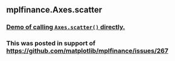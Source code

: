 ## mplfinance.Axes.scatter
### [Demo of calling `Axes.scatter()` directly.](https://nbviewer.jupyter.org/github/DanielGoldfarb/mplfinance.Axes.scatter/blob/master/Axes.scatter.ipynb)

### This was posted in support of https://github.com/matplotlib/mplfinance/issues/267

